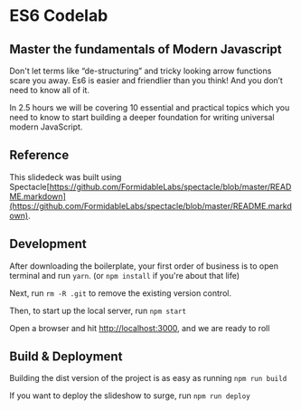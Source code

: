 # ES6 Codelab

## Master the fundamentals of Modern Javascript

Don't let terms like “de-structuring” and tricky looking arrow functions scare you away. Es6 is easier and friendlier than you think! And you don’t need to know all of it.

In 2.5 hours we will be covering 10 essential and practical topics which you need to know to start building a deeper foundation for writing universal modern JavaScript.

## Reference

This slidedeck was built using  Spectacle[https://github.com/FormidableLabs/spectacle/blob/master/README.markdown](https://github.com/FormidableLabs/spectacle/blob/master/README.markdown).

## Development

After downloading the boilerplate, your first order of business is to open terminal and run `yarn`. (or `npm install` if you're about that life)

Next, run `rm -R .git` to remove the existing version control.

Then, to start up the local server, run `npm start`

Open a browser and hit [http://localhost:3000](http://localhost:3000), and we are ready to roll

## Build & Deployment

Building the dist version of the project is as easy as running `npm run build`

If you want to deploy the slideshow to surge, run `npm run deploy`
